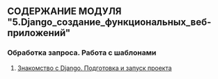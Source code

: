 ## СОДЕРЖАНИЕ МОДУЛЯ "5.Django_создание_функциональных_веб-приложений"
### Обработка запроса. Работа с шаблонами
1. [Знакомство с Django. Подготовка и запуск проекта](lesson_5.1/)
